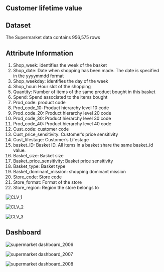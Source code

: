 **Customer lifetime value**
---------------------------------------------------------------------------------------------
**Dataset**
---------------------------------------------------------------------------------------------

The Supermarket data contains 956,575 rows 

**Attribute Information**
---------------------------------------------------------------------------------------------

1. Shop_week: identifies the week of the basket 
2. Shop_date: Date when shopping has been made. The date is specified in the yyyymmdd format
3. Shop_weekday: identifies the day of the week
4. Shop_hour: Hour slot of the shopping
5. Quantity: Number of items of the same product bought in this basket
6. Spend: Spend associated to the items bought
7. Prod_code: product code
8. Prod_code_10: Product hierarchy level 10 code
9. Prod_code_20: Product hierarchy level 20 code
10. Prod_code_30: Product hierarchy level 30 code
11. Prod_code_40: Product hierarchy level 40 code
12. Cust_code: customer code
13. Cust_price_sensitivity: Customer’s price sensitivity
14. Cust_lifestage: Customer’s Lifestage
15. basket_ID: Basket ID. All items in a basket share the same basket_id value.
16. Basket_size: Basket size
17. Basket_price_sensitivity: Basket price sensitivity
18. Basket_type: Basket type
19. Basket_dominant_mission: shopping dominant mission
20. Store_code: Store code
21. Store_format: Format of the store
22. Store_region: Region the store belongs to

![CLV_1](https://user-images.githubusercontent.com/96098785/147296357-71394e17-a5c7-4cbb-90f1-15e972db5c4a.png)

![CLV_2](https://user-images.githubusercontent.com/96098785/147296358-d67df425-b0ae-45ee-8250-7750f5fb48bf.png)

![CLV_3](https://user-images.githubusercontent.com/96098785/147296398-ca519996-ee27-43c8-bb20-516f983aedf7.png)


**Dashboard**
-----------------------------------------------------------------------------------------

![supermarket dashboard_2006](https://user-images.githubusercontent.com/96098785/146214723-78bd8239-f2c4-4cb3-8ded-45443013c769.PNG)

![supermarket dashboard_2007](https://user-images.githubusercontent.com/96098785/146214840-c1301068-7bf0-4ad6-8ff6-6c1454c3db99.PNG)

![supermarket dashboard_2008](https://user-images.githubusercontent.com/96098785/146214844-caaf2328-d567-4cc9-a732-b41cc2ab904c.PNG)
